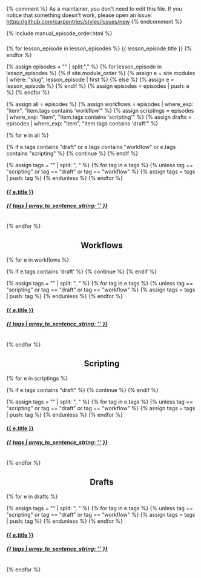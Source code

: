 {% comment %}
As a maintainer, you don't need to edit this file.
If you notice that something doesn't work, please
open an issue: https://github.com/carpentries/styles/issues/new
{% endcomment %}

{% include manual_episode_order.html %}

<style>
  h2 {text-align: center;}
</style>
<h3> </h3>


{% for lesson_episode in lesson_episodes %}
{{ lesson_episode.title }}
{% endfor %}

{% assign episodes = "" | split:"," %}
{% for lesson_episode in lesson_episodes %}
{% if site.module_order %}
  {% assign e = site.modules | where: "slug", lesson_episode | first %}
{% else %}
  {% assign e = lesson_episode %}
{% endif %}
{% assign episodes = episodes | push: e %}
{% endfor %}



{% assign all = episodes %}
{% assign workflows = episodes | where_exp: "item", "item.tags contains 'workflow'" %}
{% assign scriptings = episodes | where_exp: "item", "item.tags contains 'scripting'" %}
{% assign drafts = episodes | where_exp: "item", "item.tags contains 'draft'" %}



<div class="container-fluid">
<div class="row">
{% for e in all %}

{% if e.tags contains "draft" or e.tags contains "workflow" or e.tags contains "scripting" %}
{% continue %}
{% endif %}

{% assign tags = "" | split: ", " %}
{% for tag in e.tags %}
  {% unless tag == "scripting" or tag == "draft" or tag == "workflow" %}
    {% assign tags = tags | push: tag %}
  {% endunless %}
{% endfor %}

<div class="col-xs-4">
  <div class="panel panel-default">
    <div class="panel-heading">
      <a href="{{ e.url | relative_url }}">
        <h4>{{ e.title }}</h4>
        <h5>{{ tags | array_to_sentence_string: ',' }}</h5>
      </a>
    </div>
    <div class="panel-body">
      <img src="{{ e.figure | relative_url }}" alt="">
    </div>
  </div>
</div>

{% endfor %}
</div>
</div>



<h2> Workflows </h2>
<div class="container-fluid">
<div class="row">
{% for e in workflows %}

{% if e.tags contains 'draft' %}
{% continue %}
{% endif %}

{% assign tags = "" | split: ", " %}
{% for tag in e.tags %}
  {% unless tag == "scripting" or tag == "draft" or tag == "workflow" %}
    {% assign tags = tags | push: tag %}
  {% endunless %}
{% endfor %}

<div class="col-xs-4">
  <div class="panel panel-default">
    <div class="panel-heading">
      <a href="{{ e.url | relative_url }}">
        <h4>{{ e.title }}</h4>
        <h5>{{ tags | array_to_sentence_string: ',' }}</h5>
      </a>
    </div>
    <div class="panel-body">
      <img src="{{ e.figure | relative_url }}" alt="">
    </div>
  </div>
</div>

{% endfor %}
</div>
</div>



<h2> Scripting </h2>
<div class="container-fluid">
<div class="row">
{% for e in scriptings %}

{% if e.tags contains "draft" %}
{% continue %}
{% endif %}


{% assign tags = "" | split: ", " %}
{% for tag in e.tags %}
  {% unless tag == "scripting" or tag == "draft" or tag == "workflow" %}
    {% assign tags = tags | push: tag %}
  {% endunless %}
{% endfor %}

<div class="col-xs-4">
  <div class="panel panel-default">
    <div class="panel-heading">
      <a href="{{ e.url | relative_url }}">
        <h4>{{ e.title }}</h4>
        <h5>{{ tags | array_to_sentence_string: ',' }}</h5>
      </a>
    </div>
    <div class="panel-body">
      <img src="{{ e.figure | relative_url }}" alt="">
    </div>
  </div>
</div>

{% endfor %}
</div>
</div>



<h2> Drafts </h2>
<div class="container-fluid">
<div class="row">
{% for e in drafts %}

{% assign tags = "" | split: ", " %}
{% for tag in e.tags %}
  {% unless tag == "scripting" or tag == "draft" or tag == "workflow" %}
    {% assign tags = tags | push: tag %}
  {% endunless %}
{% endfor %}

<div class="col-xs-4">
  <div class="panel panel-default">
    <div class="panel-heading">
      <a href="{{ e.url | relative_url }}">
        <h4>{{ e.title }}</h4>
        <h5>{{ tags | array_to_sentence_string: ',' }}</h5>
      </a>
    </div>
    <div class="panel-body">
      <img src="{{ e.figure | relative_url }}" alt="">
    </div>
  </div>
</div>

{% endfor %}

</div>
</div>


